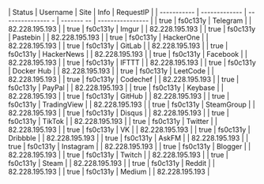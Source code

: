 |     Status   |     Username    |           Site     |   Info      |       RequestIP  | 
| -----------  | -------------   | ---------------  - | -------  -- | ---------------- | 
|       true   |     fs0c131y    |       Telegram     |             |  82.228.195.193  | 
|       true   |     fs0c131y    |          Imgur     |             |  82.228.195.193  | 
|       true   |     fs0c131y    |       Pastebin     |             |  82.228.195.193  | 
|       true   |     fs0c131y    |      HackerOne     |             |  82.228.195.193  | 
|       true   |     fs0c131y    |         GitLab     |             |  82.228.195.193  | 
|       true   |     fs0c131y    |     HackerNews     |             |  82.228.195.193  | 
|       true   |     fs0c131y    |       Facebook     |             |  82.228.195.193  | 
|       true   |     fs0c131y    |          IFTTT     |             |  82.228.195.193  | 
|       true   |     fs0c131y    |     Docker Hub     |             |  82.228.195.193  | 
|       true   |     fs0c131y    |       LeetCode     |             |  82.228.195.193  | 
|       true   |     fs0c131y    |       Codechef     |             |  82.228.195.193  | 
|       true   |     fs0c131y    |         PayPal     |             |  82.228.195.193  | 
|       true   |     fs0c131y    |        Keybase     |             |  82.228.195.193  | 
|       true   |     fs0c131y    |         GitHub     |             |  82.228.195.193  | 
|       true   |     fs0c131y    |    TradingView     |             |  82.228.195.193  | 
|       true   |     fs0c131y    |     SteamGroup     |             |  82.228.195.193  | 
|       true   |     fs0c131y    |         Disqus     |             |  82.228.195.193  | 
|       true   |     fs0c131y    |         TikTok     |             |  82.228.195.193  | 
|       true   |     fs0c131y    |        Twitter     |             |  82.228.195.193  | 
|       true   |     fs0c131y    |             VK     |             |  82.228.195.193  | 
|       true   |     fs0c131y    |       Dribbble     |             |  82.228.195.193  | 
|       true   |     fs0c131y    |          AskFM     |             |  82.228.195.193  | 
|       true   |     fs0c131y    |      Instagram     |             |  82.228.195.193  | 
|       true   |     fs0c131y    |        Blogger     |             |  82.228.195.193  | 
|       true   |     fs0c131y    |         Twitch     |             |  82.228.195.193  | 
|       true   |     fs0c131y    |          Steam     |             |  82.228.195.193  | 
|       true   |     fs0c131y    |         Reddit     |             |  82.228.195.193  | 
|       true   |     fs0c131y    |         Medium     |             |  82.228.195.193  | 

